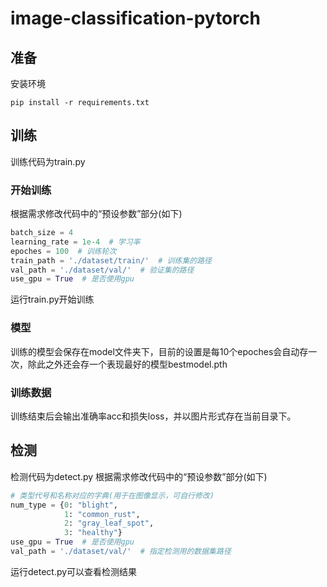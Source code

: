 # image-classification-pytorch

## 准备
安装环境

```shell
pip install -r requirements.txt
```

## 训练
训练代码为train.py
### 开始训练
根据需求修改代码中的“预设参数”部分(如下)
```python
batch_size = 4
learning_rate = 1e-4  # 学习率
epoches = 100  # 训练轮次
train_path = './dataset/train/'  # 训练集的路径
val_path = './dataset/val/'  # 验证集的路径
use_gpu = True  # 是否使用gpu
```

运行train.py开始训练

### 模型
训练的模型会保存在model文件夹下，目前的设置是每10个epoches会自动存一次，除此之外还会存一个表现最好的模型bestmodel.pth

### 训练数据
训练结束后会输出准确率acc和损失loss，并以图片形式存在当前目录下。

## 检测
检测代码为detect.py
根据需求修改代码中的“预设参数”部分(如下)
```python
# 类型代号和名称对应的字典(用于在图像显示，可自行修改)
num_type = {0: "blight",
            1: "common_rust",
            2: "gray_leaf_spot",
            3: "healthy"}
use_gpu = True  # 是否使用gpu
val_path = './dataset/val/'  # 指定检测用的数据集路径
```
运行detect.py可以查看检测结果
